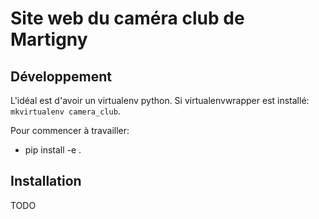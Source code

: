 # Site web du caméra club de Martigny

## Développement
 
 L'idéal est d'avoir un virtualenv python. Si virtualenvwrapper est installé: `mkvirtualenv camera_club`.
 
 Pour commencer à travailler:
 
- pip install -e .

## Installation

TODO

